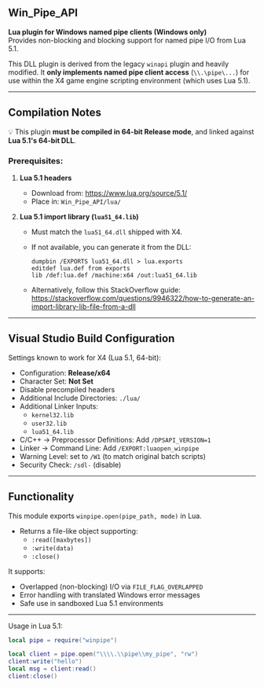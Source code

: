 Win_Pipe_API
------------

**Lua plugin for Windows named pipe clients (Windows only)**  
Provides non-blocking and blocking support for named pipe I/O from Lua 5.1.

This DLL plugin is derived from the legacy `winapi` plugin and heavily modified. It **only implements named pipe client access** (`\\.\pipe\...`) for use within the X4 game engine scripting environment (which uses Lua 5.1).

---

Compilation Notes
-----------------

💡 This plugin **must be compiled in 64-bit Release mode**, and linked against **Lua 5.1's 64-bit DLL**.

### Prerequisites:

1. **Lua 5.1 headers**
   - Download from: https://www.lua.org/source/5.1/
   - Place in: `Win_Pipe_API/lua/`

2. **Lua 5.1 import library (`lua51_64.lib`)**
   - Must match the `lua51_64.dll` shipped with X4.
   - If not available, you can generate it from the DLL:

     ```
     dumpbin /EXPORTS lua51_64.dll > lua.exports
     editdef lua.def from exports
     lib /def:lua.def /machine:x64 /out:lua51_64.lib
     ```

   - Alternatively, follow this StackOverflow guide:  
     https://stackoverflow.com/questions/9946322/how-to-generate-an-import-library-lib-file-from-a-dll

---

Visual Studio Build Configuration
---------------------------------

Settings known to work for X4 (Lua 5.1, 64-bit):

- Configuration: **Release/x64**
- Character Set: **Not Set**
- Disable precompiled headers
- Additional Include Directories: `./lua/`
- Additional Linker Inputs:
  - `kernel32.lib`
  - `user32.lib`
  - `lua51_64.lib`
- C/C++ → Preprocessor Definitions: Add `/DPSAPI_VERSION=1`
- Linker → Command Line: Add `/EXPORT:luaopen_winpipe`
- Warning Level: set to `/W1` (to match original batch scripts)
- Security Check: `/sdl-` (disable)

---

Functionality
-------------

This module exports `winpipe.open(pipe_path, mode)` in Lua.

- Returns a file-like object supporting:
  - `:read([maxbytes])`
  - `:write(data)`
  - `:close()`

It supports:
- Overlapped (non-blocking) I/O via `FILE_FLAG_OVERLAPPED`
- Error handling with translated Windows error messages
- Safe use in sandboxed Lua 5.1 environments

---

Usage in Lua 5.1:

```lua
local pipe = require("winpipe")

local client = pipe.open("\\\\.\\pipe\\my_pipe", "rw")
client:write("hello")
local msg = client:read()
client:close()
